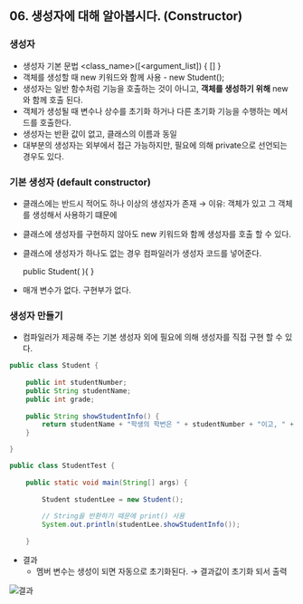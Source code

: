 ## 06. 생성자에 대해 알아봅시다. (Constructor)

### 생성자

- 생성자 기본 문법 <class_name>([<argument_list]) { [<statements>] }
- 객체를 생성할 때 new 키워드와 함께 사용 - new Student();
- 생성자는 일반 함수처럼 기능을 호출하는 것이 아니고, **객체를 생성하기 위해** new 와 함께 호출 된다.
- 객체가 생성될 때 변수나 상수를 초기화 하거나 다른 초기화 기능을 수행하는 메서드를 호출한다.
- 생성자는 반환 값이 없고, 클래스의 이름과 동일
- 대부분의 생성자는 외부에서 접근 가능하지만, 필요에 의해 private으로 선언되는 경우도 있다.

### 기본 생성자 (default constructor)

- 클래스에는 반드시 적어도 하나 이상의 생성자가 존재 → 이유: 객체가 있고 그 객체를 생성해서 사용하기 떄문에
- 클래스에 생성자를 구현하지 않아도 new 키워드와 함께 생성자를 호출 할 수 있다.
- 클래스에 생성자가 하나도 없는 경우 컴파일러가 생성자 코드를 넣어준다.
    
    public Student( ){ }
    
- 매개 변수가 없다. 구현부가 없다.

### 생성자 만들기

- 컴파일러가 제공해 주는 기본 생성자 외에 필요에 의해 생성자를 직접 구현 할 수 있다.

```java
public class Student {
	
	public int studentNumber;
	public String studentName;
	public int grade;
	
	public String showStudentInfo() {
		return studentName + "학생의 학번은 " + studentNumber + "이고, " + grade + "학년 입니다.";
	}

}
```

```java
public class StudentTest {
	
	public static void main(String[] args) {
		
		Student studentLee = new Student();
		
		// String을 반환하기 때문에 print() 사용
		System.out.println(studentLee.showStudentInfo());
		
	}
```

- 결과
    - 멤버 변수는 생성이 되면 자동으로 초기화된다. → 결과값이 초기화 되서 출력

![결과](https://s3.us-west-2.amazonaws.com/secure.notion-static.com/e503c083-ba66-41af-8f9e-933745fa73c6/Untitled.png?X-Amz-Algorithm=AWS4-HMAC-SHA256&X-Amz-Content-Sha256=UNSIGNED-PAYLOAD&X-Amz-Credential=AKIAT73L2G45EIPT3X45%2F20211208%2Fus-west-2%2Fs3%2Faws4_request&X-Amz-Date=20211208T061917Z&X-Amz-Expires=86400&X-Amz-Signature=6015483b19dd3e15d313be0d4826990a0588a00a15bbc53b477d5ed833d14870&X-Amz-SignedHeaders=host&response-content-disposition=filename%20%3D%22Untitled.png%22&x-id=GetObject)